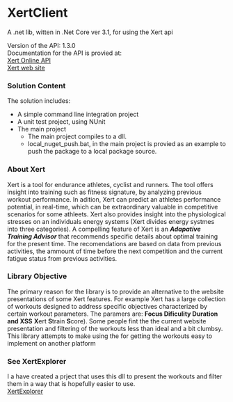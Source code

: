 # XertClient
A .net lib, witten in .Net Core ver 3.1, for using the Xert api

Version of the API: 1.3.0    
Documentation for the API is provied at:  
[Xert Online API](https://www.xertonline.com/API.html?fbclid=IwAR1sOg8XLDL44WyaeNVzbRA0V9JxfK879dBai3Y5KBCupw88HS1lXWC2xT0)  
[Xert web site](https://www.xertonline.com/)

### Solution Content
The solution includes:
- A simple command line integration project
- A unit test project, using NUnit 
- The main project  
  - The main project compiles to a dll. 
  - local_nuget_push.bat, in the main project is provied as an example to push the package to a local package source.

### About Xert
Xert is a tool for endurance athletes, cyclist and runners. The tool offers insight into training such as fitness signature, by analyzing previous workout performance. In adition, Xert can predict an athletes performance potential, in real-time, which can be extraordinary valuable in competitive scenarios for some athleets. Xert also provides insight into the physiological stresses on an individuals energy systems (Xert divides energy systmes into three categories). A compelling feature of Xert is an **_Adapative Training Advisor_** that recommends specific details about optimal training for the present time. The recomendations are based on data from previous activities, the ammount of time before the next competition and the current fatigue status from previous activities.

### Library Objective
The primary reason for the library is to provide an alternative to the website presentations of some Xert features. For example Xert has a large collection of workouts designed
to address specific objectives characterized by certain workout parameters. The paramers are: **Focus Dificulity Duration and XSS** **X**ert **S**train **S**core). Some people fint the the current website presentation and filtering of the workouts less than ideal and a bit clumbsy. This library attempts to make using the for getting the workouts easy to implement on another platform

### See XertExplorer 
I a have created a prject that uses this dll to present the workouts and filter them in a way that is hopefully easier to use.   
[XertExplorer](https://github.com/ccuddohy/XertExplorer)


